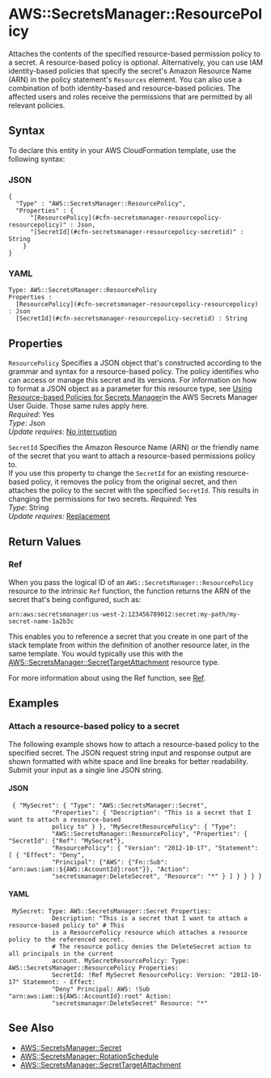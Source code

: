 # AWS::SecretsManager::ResourcePolicy<a name="aws-resource-secretsmanager-resourcepolicy"></a>

Attaches the contents of the specified resource\-based permission policy to a secret\. A resource\-based policy is optional\. Alternatively, you can use IAM identity\-based policies that specify the secret's Amazon Resource Name \(ARN\) in the policy statement's `Resources` element\. You can also use a combination of both identity\-based and resource\-based policies\. The affected users and roles receive the permissions that are permitted by all relevant policies\. 

## Syntax<a name="aws-resource-secretsmanager-resourcepolicy-syntax"></a>

To declare this entity in your AWS CloudFormation template, use the following syntax:

### JSON<a name="aws-resource-secretsmanager-resourcepolicy-syntax.json"></a>

```
{
  "Type" : "AWS::SecretsManager::ResourcePolicy",
  "Properties" : {
      "[ResourcePolicy](#cfn-secretsmanager-resourcepolicy-resourcepolicy)" : Json,
      "[SecretId](#cfn-secretsmanager-resourcepolicy-secretid)" : String
    }
}
```

### YAML<a name="aws-resource-secretsmanager-resourcepolicy-syntax.yaml"></a>

```
Type: AWS::SecretsManager::ResourcePolicy
Properties : 
﻿  [ResourcePolicy](#cfn-secretsmanager-resourcepolicy-resourcepolicy) : Json
﻿  [SecretId](#cfn-secretsmanager-resourcepolicy-secretid) : String
```

## Properties<a name="aws-resource-secretsmanager-resourcepolicy-properties"></a>

`ResourcePolicy`  <a name="cfn-secretsmanager-resourcepolicy-resourcepolicy"></a>
Specifies a JSON object that's constructed according to the grammar and syntax for a resource\-based policy\. The policy identifies who can access or manage this secret and its versions\. For information on how to format a JSON object as a parameter for this resource type, see [Using Resource\-based Policies for Secrets Manager](https://docs.aws.amazon.com/secretsmanager/latest/UserGuide/auth-and-access-resource-based-policies.html)in the AWS Secrets Manager User Guide\. Those same rules apply here\.   
*Required*: Yes  
*Type*: Json  
*Update requires*: [No interruption](https://docs.aws.amazon.com/AWSCloudFormation/latest/UserGuide/using-cfn-updating-stacks-update-behaviors.html#update-no-interrupt)

`SecretId`  <a name="cfn-secretsmanager-resourcepolicy-secretid"></a>
Specifies the Amazon Resource Name \(ARN\) or the friendly name of the secret that you want to attach a resource\-based permissions policy to\.   
If you use this property to change the `SecretId` for an existing resource\-based policy, it removes the policy from the original secret, and then attaches the policy to the secret with the specified `SecretId`\. This results in changing the permissions for two secrets\.
*Required*: Yes  
*Type*: String  
*Update requires*: [Replacement](https://docs.aws.amazon.com/AWSCloudFormation/latest/UserGuide/using-cfn-updating-stacks-update-behaviors.html#update-replacement)

## Return Values<a name="aws-resource-secretsmanager-resourcepolicy-return-values"></a>

### Ref<a name="aws-resource-secretsmanager-resourcepolicy-return-values-ref"></a>

When you pass the logical ID of an `AWS::SecretsManager::ResourcePolicy` resource to the intrinsic `Ref` function, the function returns the ARN of the secret that's being configured, such as:

`arn:aws:secretsmanager:us-west-2:123456789012:secret:my-path/my-secret-name-1a2b3c`

This enables you to reference a secret that you create in one part of the stack template from within the definition of another resource later, in the same template\. You would typically use this with the [AWS::SecretsManager::SecretTargetAttachment](https://docs.aws.amazon.com/AWSCloudFormation/latest/UserGuide/aws-resource-secretsmanager-secrettargetattachment.html) resource type\.

For more information about using the Ref function, see [Ref](https://docs.aws.amazon.com/AWSCloudFormation/latest/UserGuide/intrinsic-function-reference-ref.html)\.

## Examples<a name="aws-resource-secretsmanager-resourcepolicy--examples"></a>

### Attach a resource\-based policy to a secret<a name="aws-resource-secretsmanager-resourcepolicy--examples--Attach_a_resource-based_policy_to_a_secret"></a>

The following example shows how to attach a resource\-based policy to the specified secret\. The JSON request string input and response output are shown formatted with white space and line breaks for better readability\. Submit your input as a single line JSON string\.

#### JSON<a name="aws-resource-secretsmanager-resourcepolicy--examples--Attach_a_resource-based_policy_to_a_secret--json"></a>

```
 { "MySecret": { "Type": "AWS::SecretsManager::Secret",
            "Properties": { "Description": "This is a secret that I want to attach a resource-based
            policy to" } }, "MySecretResourcePolicy": { "Type":
            "AWS::SecretsManager::ResourcePolicy", "Properties": { "SecretId": {"Ref": "MySecret"},
            "ResourcePolicy": { "Version": "2012-10-17", "Statement": [ { "Effect": "Deny",
            "Principal": {"AWS": {"Fn::Sub": "arn:aws:iam::${AWS::AccountId}:root"}}, "Action":
            "secretsmanager:DeleteSecret", "Resource": "*" } ] } } } }
```

#### YAML<a name="aws-resource-secretsmanager-resourcepolicy--examples--Attach_a_resource-based_policy_to_a_secret--yaml"></a>

```
 MySecret: Type: AWS::SecretsManager::Secret Properties:
            Description: "This is a secret that I want to attach a resource-based policy to" # This
            is a ResourcePolicy resource which attaches a resource policy to the referenced secret.
            # The resource policy denies the DeleteSecret action to all principals in the current
            account. MySecretResourcePolicy: Type: AWS::SecretsManager::ResourcePolicy Properties:
            SecretId: !Ref MySecret ResourcePolicy: Version: "2012-10-17" Statement: - Effect:
            "Deny" Principal: AWS: !Sub "arn:aws:iam::${AWS::AccountId}:root" Action:
            "secretsmanager:DeleteSecret" Resource: "*"
```

## See Also<a name="aws-resource-secretsmanager-resourcepolicy--seealso"></a>
+  [AWS::SecretsManager::Secret](https://docs.aws.amazon.com/AWSCloudFormation/latest/UserGuide/aws-resource-secretsmanager-secret.html)
+  [AWS::SecretsManager::RotationSchedule](https://docs.aws.amazon.com/AWSCloudFormation/latest/UserGuide/aws-resource-secretsmanager-rotationschedule.html)
+  [AWS::SecretsManager::SecretTargetAttachment](https://docs.aws.amazon.com/AWSCloudFormation/latest/UserGuide/aws-resource-secretsmanager-secrettargetattachment.html)